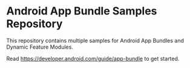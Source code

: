 Android App Bundle Samples Repository
=====================================

This repository contains multiple samples for Android App Bundles and Dynamic Feature Modules.

Read https://developer.android.com/guide/app-bundle to get started.     
